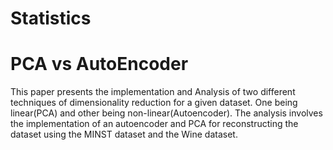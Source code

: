 # Statistics
# PCA vs AutoEncoder
This paper presents the implementation and Analysis of two different techniques of dimensionality reduction 
for a given dataset. One being linear(PCA) and other being non-linear(Autoencoder). The analysis involves the 
implementation of an autoencoder and PCA for reconstructing the dataset using the MINST dataset and
the Wine dataset.
